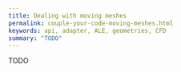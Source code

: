 ```yaml
---
title: Dealing with moving meshes
permalink: couple-your-code-moving-meshes.html
keywords: api, adapter, ALE, geometries, CFD
summary: "TODO"
---
```


TODO
